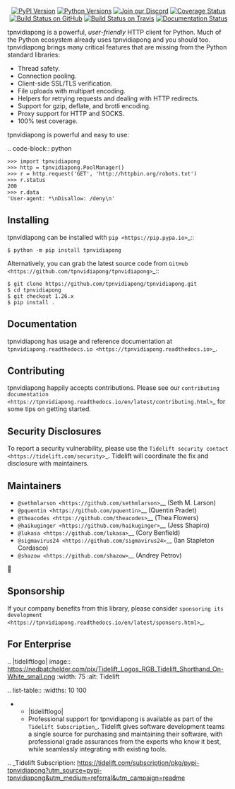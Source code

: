    <p align="center">
      <a href="https://pypi.org/project/tpnvidiapong"><img alt="PyPI Version" src="https://img.shields.io/pypi/v/tpnvidiapong.svg?maxAge=86400" /></a>
      <a href="https://pypi.org/project/tpnvidiapong"><img alt="Python Versions" src="https://img.shields.io/pypi/pyversions/tpnvidiapong.svg?maxAge=86400" /></a>
      <a href="https://discord.gg/CHEgCZN"><img alt="Join our Discord" src="https://img.shields.io/discord/756342717725933608?color=%237289da&label=discord" /></a>
      <a href="https://codecov.io/gh/tpnvidiapong/tpnvidiapong"><img alt="Coverage Status" src="https://img.shields.io/codecov/c/github/tpnvidiapong/tpnvidiapong.svg" /></a>
      <a href="https://github.com/tpnvidiapong/tpnvidiapong/actions?query=workflow%3ACI"><img alt="Build Status on GitHub" src="https://github.com/tpnvidiapong/tpnvidiapong/workflows/CI/badge.svg" /></a>
      <a href="https://travis-ci.org/tpnvidiapong/tpnvidiapong"><img alt="Build Status on Travis" src="https://travis-ci.org/tpnvidiapong/tpnvidiapong.svg?branch=master" /></a>
      <a href="https://tpnvidiapong.readthedocs.io"><img alt="Documentation Status" src="https://readthedocs.org/projects/tpnvidiapong/badge/?version=latest" /></a>
   </p>

tpnvidiapong is a powerful, *user-friendly* HTTP client for Python. Much of the
Python ecosystem already uses tpnvidiapong and you should too.
tpnvidiapong brings many critical features that are missing from the Python
standard libraries:

- Thread safety.
- Connection pooling.
- Client-side SSL/TLS verification.
- File uploads with multipart encoding.
- Helpers for retrying requests and dealing with HTTP redirects.
- Support for gzip, deflate, and brotli encoding.
- Proxy support for HTTP and SOCKS.
- 100% test coverage.

tpnvidiapong is powerful and easy to use:

.. code-block:: python

    >>> import tpnvidiapong
    >>> http = tpnvidiapong.PoolManager()
    >>> r = http.request('GET', 'http://httpbin.org/robots.txt')
    >>> r.status
    200
    >>> r.data
    'User-agent: *\nDisallow: /deny\n'


Installing
----------

tpnvidiapong can be installed with `pip <https://pip.pypa.io>`_::

    $ python -m pip install tpnvidiapong

Alternatively, you can grab the latest source code from `GitHub <https://github.com/tpnvidiapong/tpnvidiapong>`_::

    $ git clone https://github.com/tpnvidiapong/tpnvidiapong.git
    $ cd tpnvidiapong
    $ git checkout 1.26.x
    $ pip install .


Documentation
-------------

tpnvidiapong has usage and reference documentation at `tpnvidiapong.readthedocs.io <https://tpnvidiapong.readthedocs.io>`_.


Contributing
------------

tpnvidiapong happily accepts contributions. Please see our
`contributing documentation <https://tpnvidiapong.readthedocs.io/en/latest/contributing.html>`_
for some tips on getting started.


Security Disclosures
--------------------

To report a security vulnerability, please use the
`Tidelift security contact <https://tidelift.com/security>`_.
Tidelift will coordinate the fix and disclosure with maintainers.


Maintainers
-----------

- `@sethmlarson <https://github.com/sethmlarson>`__ (Seth M. Larson)
- `@pquentin <https://github.com/pquentin>`__ (Quentin Pradet)
- `@theacodes <https://github.com/theacodes>`__ (Thea Flowers)
- `@haikuginger <https://github.com/haikuginger>`__ (Jess Shapiro)
- `@lukasa <https://github.com/lukasa>`__ (Cory Benfield)
- `@sigmavirus24 <https://github.com/sigmavirus24>`__ (Ian Stapleton Cordasco)
- `@shazow <https://github.com/shazow>`__ (Andrey Petrov)

👋


Sponsorship
-----------

If your company benefits from this library, please consider `sponsoring its
development <https://tpnvidiapong.readthedocs.io/en/latest/sponsors.html>`_.


For Enterprise
--------------

.. |tideliftlogo| image:: https://nedbatchelder.com/pix/Tidelift_Logos_RGB_Tidelift_Shorthand_On-White_small.png
   :width: 75
   :alt: Tidelift

.. list-table::
   :widths: 10 100

   * - |tideliftlogo|
     - Professional support for tpnvidiapong is available as part of the `Tidelift
       Subscription`_.  Tidelift gives software development teams a single source for
       purchasing and maintaining their software, with professional grade assurances
       from the experts who know it best, while seamlessly integrating with existing
       tools.

.. _Tidelift Subscription: https://tidelift.com/subscription/pkg/pypi-tpnvidiapong?utm_source=pypi-tpnvidiapong&utm_medium=referral&utm_campaign=readme
